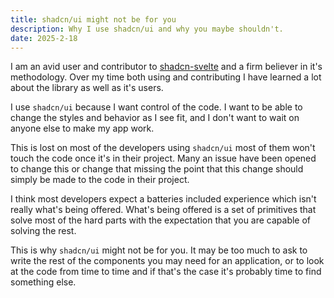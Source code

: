 ```yaml
---
title: shadcn/ui might not be for you
description: Why I use shadcn/ui and why you maybe shouldn't.
date: 2025-2-18
---
```


I am an avid user and contributor to [shadcn-svelte](https://shadcn-svelte.com) and a firm believer in it's methodology. Over my time both using and contributing I have learned a lot about the library as well as it's users.

I use `shadcn/ui` because I want control of the code. I want to be able to change the styles and behavior as I see fit, and I don't want to wait on anyone else to make my app work.

This is lost on most of the developers using `shadcn/ui` most of them won't touch the code once it's in their project. Many an issue have been opened to change this or change that missing the point that this change should simply be made to the code in their project.

I think most developers expect a batteries included experience which isn't really what's being offered. What's being offered is a set of primitives that solve most of the hard parts with the expectation that you are capable of solving the rest.

This is why `shadcn/ui` might not be for you. It may be too much to ask to write the rest of the components you may need for an application, or to look at the code from time to time and if that's the case it's probably time to find something else.
